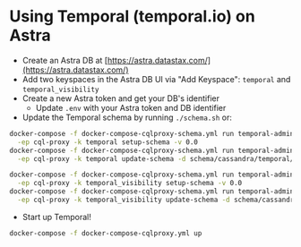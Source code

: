 # Using Temporal (temporal.io) on Astra

* Create an Astra DB at [https://astra.datastax.com/](https://astra.datastax.com/)
* Add two keyspaces in the Astra DB UI via "Add Keyspace": `temporal` and `temporal_visibility`
* Create a new Astra token and get your DB's identifier
  * Update `.env` with your Astra token and DB identifier
* Update the Temporal schema by running `./schema.sh` or:
```sh
docker-compose -f docker-compose-cqlproxy-schema.yml run temporal-admin-tools \
  -ep cql-proxy -k temporal setup-schema -v 0.0
docker-compose -f docker-compose-cqlproxy-schema.yml run temporal-admin-tools \
  -ep cql-proxy -k temporal update-schema -d schema/cassandra/temporal/versioned/

docker-compose -f docker-compose-cqlproxy-schema.yml run temporal-admin-tools \
  -ep cql-proxy -k temporal_visibility setup-schema -v 0.0
docker-compose -f docker-compose-cqlproxy-schema.yml run temporal-admin-tools \
  -ep cql-proxy -k temporal_visibility update-schema -d schema/cassandra/visibility/versioned/
```

* Start up Temporal!
```sh
docker-compose -f docker-compose-cqlproxy.yml up
```

